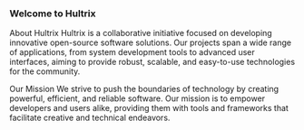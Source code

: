 ### Welcome to Hultrix

About Hultrix
Hultrix is a collaborative initiative focused on developing innovative open-source software solutions. Our projects span a wide range of applications, from system development tools to advanced user interfaces, aiming to provide robust, scalable, and easy-to-use technologies for the community.

Our Mission
We strive to push the boundaries of technology by creating powerful, efficient, and reliable software. Our mission is to empower developers and users alike, providing them with tools and frameworks that facilitate creative and technical endeavors.
